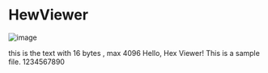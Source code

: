 # HewViewer
![image](https://github.com/user-attachments/assets/941a9b5f-7c86-48c3-81d8-a1f13fc8896e)

this is the text with 16 bytes , max 4096 
Hello, Hex Viewer!
This is a sample file.
1234567890
